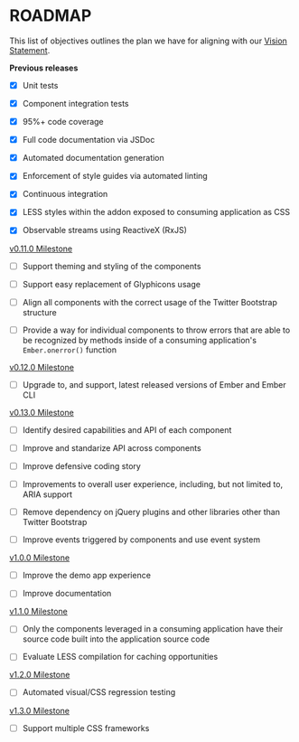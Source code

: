 # ROADMAP

This list of objectives outlines the plan we have for aligning with our [Vision Statement](VISION-STATEMENT.md).

**Previous releases**

- [x] Unit tests
- [x] Component integration tests
- [x] 95%+ code coverage
- [x] Full code documentation via JSDoc
- [x] Automated documentation generation
- [x] Enforcement of style guides via automated linting
- [x] Continuous integration
- [x] LESS styles within the addon exposed to consuming application as CSS
- [x] Observable streams using ReactiveX (RxJS)


[v0.11.0 Milestone](https://github.com/softlayer/sl-ember-components/milestones/v0.11.0%20(Bootstrap%20Styling))

- [ ] Support theming and styling of the components
- [ ] Support easy replacement of Glyphicons usage
- [ ] Align all components with the correct usage of the Twitter Bootstrap structure
- [ ] Provide a way for individual components to throw errors that are able to be recognized by methods inside of a consuming application's `Ember.onerror()` function


[v0.12.0 Milestone](https://github.com/softlayer/sl-ember-components/milestones/v0.12.0%20(Ember%20and%20Ember%20CLI%20upgrade))

- [ ] Upgrade to, and support, latest released versions of Ember and Ember CLI


[v0.13.0 Milestone](https://github.com/softlayer/sl-ember-components/milestones/v0.13.0%20(Final%20push%20for%20a%201.0.0%20release))

- [ ] Identify desired capabilities and API of each component
- [ ] Improve and standarize API across components
- [ ] Improve defensive coding story
- [ ] Improvements to overall user experience, including, but not limited to, ARIA support
- [ ] Remove dependency on jQuery plugins and other libraries other than Twitter Bootstrap
- [ ] Improve events triggered by components and use event system


[v1.0.0 Milestone](https://github.com/softlayer/sl-ember-components/milestones/v1.0.0%20(Documentation%20and%20Demo%20App))

- [ ] Improve the demo app experience
- [ ] Improve documentation


[v1.1.0 Milestone](https://github.com/softlayer/sl-ember-components/milestones/v1.1.0%20(Smallest%20footprint%20possible))

- [ ] Only the components leveraged in a consuming application have their source code built into the application source code
- [ ] Evaluate LESS compilation for caching opportunities


[v1.2.0 Milestone](https://github.com/softlayer/sl-ember-components/milestones/v1.2.0%20(Automated%20visual/CSS%20regression%20testing))

- [ ] Automated visual/CSS regression testing


[v1.3.0 Milestone](https://github.com/softlayer/sl-ember-components/milestones/v1.3.0%20(Support%20multiple%20CSS%20framework))

- [ ] Support multiple CSS frameworks
